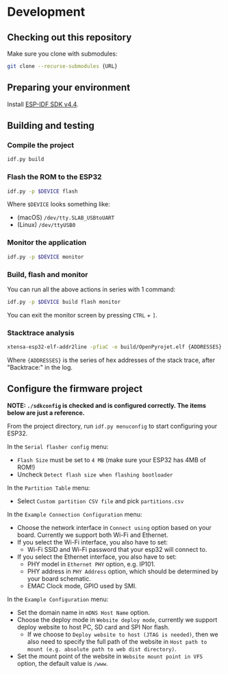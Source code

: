 # Development

## Checking out this repository

Make sure you clone with submodules:

```bash
git clone --recurse-submodules {URL}
```

## Preparing your environment

Install [ESP-IDF SDK v4.4](https://docs.espressif.com/projects/esp-idf/en/v4.4/esp32/get-started/index.html).

## Building and testing

### Compile the project

```bash
idf.py build
```

### Flash the ROM to the ESP32

```bash
idf.py -p $DEVICE flash
```

Where `$DEVICE` looks something like:
- (macOS) `/dev/tty.SLAB_USBtoUART`
- (Linux) `/dev/ttyUSB0`

### Monitor the application

```bash
idf.py -p $DEVICE monitor
```

### Build, flash and monitor

You can run all the above actions in series with 1 command:

```bash
idf.py -p $DEVICE build flash monitor
```

You can exit the monitor screen by pressing `CTRL` + `]`.

### Stacktrace analysis

```bash
xtensa-esp32-elf-addr2line -pfiaC -e build/OpenPyrojet.elf {ADDRESSES}
```

Where `{ADDRESSES}` is the series of hex addresses of the stack trace, after "Backtrace:" in the log.

## Configure the firmware project

**NOTE: `./sdkconfig` is checked and is configured correctly.
The items below are just a reference.**

From the project directory, run `idf.py menuconfig` to start configuring your ESP32.

In the `Serial flasher config` menu:

* `Flash Size` must be set to `4 MB` (make sure your ESP32 has 4MB of ROM!)
* Uncheck `Detect flash size when flashing bootloader`

In the `Partition Table` menu:

* Select `Custom partition CSV file` and pick `partitions.csv`

In the `Example Connection Configuration` menu:

* Choose the network interface in `Connect using`  option based on your board. Currently we support both Wi-Fi and Ethernet.
* If you select the Wi-Fi interface, you also have to set:
  * Wi-Fi SSID and Wi-Fi password that your esp32 will connect to.
* If you select the Ethernet interface, you also have to set:
  * PHY model in `Ethernet PHY` option, e.g. IP101.
  * PHY address in `PHY Address` option, which should be determined by your board schematic.
  * EMAC Clock mode, GPIO used by SMI.

In the `Example Configuration` menu:

* Set the domain name in `mDNS Host Name` option.
* Choose the deploy mode in `Website deploy mode`, currently we support deploy website to host PC, SD card and SPI Nor flash.
  * If we choose to `Deploy website to host (JTAG is needed)`, then we also need to specify the full path of the website in `Host path to mount (e.g. absolute path to web dist directory)`.
* Set the mount point of the website in `Website mount point in VFS` option, the default value is `/www`.

